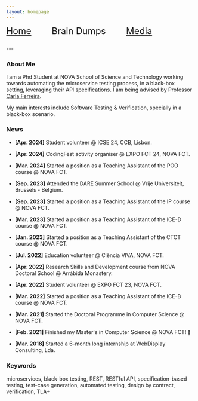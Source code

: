 ```yaml
---
layout: homepage
---
```

<div style="font-size: x-large; float:top; margin-bottom: 1.0em;">
    <a href="index.html" style="text-decoration: underline;">Home</a>
    <a style="margin-left:2.0em;">Brain Dumps</a>
    <a style="margin-left:2.0em;" href="media.html">Media</a>
</div>
---

### About Me
I am a Phd Student at NOVA School of Science and Technology working towards automating the 
microservice testing process, in a black-box setting, leveraging their API specifications.
I am being advised by Professor [Carla Ferreira](http://www-ctp.di.fct.unl.pt/~cf/). 

My main interests include Software Testing & Verification, specially in a black-box scenario. 


### News

- **[Apr. 2024]** Student volunteer @ ICSE 24, CCB, Lisbon.  
- **[Apr. 2024]** CodingFest activity organiser @ EXPO FCT 24, NOVA FCT.  
- **[Mar. 2024]** Started a position as a Teaching Assistant of the POO course @ NOVA FCT. 
  
- **[Sep. 2023]** Attended the DARE Summer School @ Vrije Universiteit, Brussels - Belgium.
- **[Sep. 2023]** Started a position as a Teaching Assistant of the IP course @ NOVA FCT. 
- **[Mar. 2023]** Started a position as a Teaching Assistant of the ICE-D course @ NOVA FCT. 
- **[Jan. 2023]** Started a position as a Teaching Assistant of the CTCT course @ NOVA FCT.
  
- **[Jul. 2022]** Education volunteer @ Ciência VIVA, NOVA FCT. 
- **[Apr. 2022]** Research Skills and Development course from NOVA Doctoral School @ Arrábida Monastery.
- **[Apr. 2022]** Student volunteer @ EXPO FCT 23, NOVA FCT.  
- **[Mar. 2022]** Started a position as a Teaching Assistant of the ICE-B course @ NOVA FCT. 
  
- **[Mar. 2021]** Started the Doctoral Programme in Computer Science @ NOVA FCT. 
- **[Feb. 2021]** Finished my Master's in Computer Science @ NOVA FCT! <span style="font-size: 11px;">&#129395;</span>
- **[Mar. 2018]** Started a 6-month long internship at WebDisplay Consulting, Lda.


### Keywords 
microservices, black-box testing, REST, RESTful API, specification-based testing, 
test-case generation, automated testing, design by contract, verification, TLA+



<!--- 
{% include_relative _includes/publications.md %}

{% include_relative _includes/services.md %}
-->
